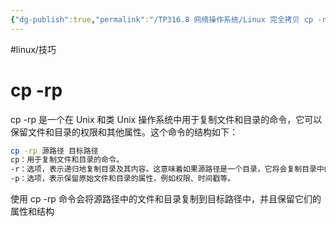 ```yaml
---
{"dg-publish":true,"permalink":"/TP316.8 网络操作系统/Linux 完全拷贝 cp -rp/","dgPassFrontmatter":true,"created":"2023-08-10T10:24:21.571+08:00","updated":"2024-06-01T10:51:17.153+08:00"}
---
```


#linux/技巧
# cp -rp

cp -rp 是一个在 Unix 和类 Unix 操作系统中用于复制文件和目录的命令，它可以保留文件和目录的权限和其他属性。这个命令的结构如下：

```bash
cp -rp 源路径 目标路径
cp：用于复制文件和目录的命令。
-r：选项，表示递归地复制目录及其内容。这意味着如果源路径是一个目录，它将会复制目录中的所有内容，包括子目录和文件。
-p：选项，表示保留原始文件和目录的属性，例如权限、时间戳等。
```

使用 cp -rp 命令会将源路径中的文件和目录复制到目标路径中，并且保留它们的属性和结构